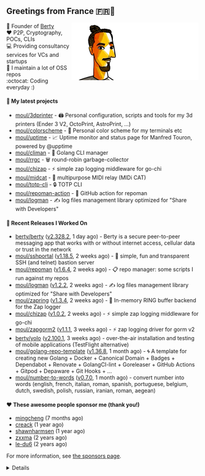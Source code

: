 ## Greetings from France 🇫🇷👋

<img align="right" src="https://raw.githubusercontent.com/moul/moul/main/contribute.gif">

:hammer: Founder of [Berty](https://github.com/berty)<br/>
:heart: P2P, Cryptography, POCs, CLIs<br/>
:computer: Providing consultancy services for VCs and startups<br/> 
:construction: I maintain a lot of OSS repos<br/>
:octocat: Coding everyday :)<br/>

#### 🌱 My latest projects


- [moul/3dprinter](https://github.com/moul/3dprinter) - 🖨 Personal configuration, scripts and tools for my 3d printers (Ender 3 V2, OctoPrint, AstroPrint, …)
- [moul/colorscheme](https://github.com/moul/colorscheme) - 🌈 Personal color scheme for my terminals etc
- [moul/uptime](https://github.com/moul/uptime) - 📈 Uptime monitor and status page for Manfred Touron, powered by @upptime
- [moul/climan](https://github.com/moul/climan) - 🦪 Golang CLI manager
- [moul/rrgc](https://github.com/moul/rrgc) - 🗑 round-robin garbage-collector
- [moul/chizap](https://github.com/moul/chizap) - ⚡️ simple zap logging middleware for go-chi 
- [moul/midcat](https://github.com/moul/midcat) - 🎹 multipurpose MIDI relay (MIDi CAT)
- [moul/totp-cli](https://github.com/moul/totp-cli) - 🔒 TOTP CLI
- [moul/repoman-action](https://github.com/moul/repoman-action) - 🐙 GitHub action for repoman
- [moul/logman](https://github.com/moul/logman) - ✍️ log files management library optimized for &#34;Share with Developers&#34;

#### 🔭 Recent Releases I Worked On

- [berty/berty](https://github.com/berty/berty) ([v2.328.2](https://github.com/berty/berty/releases/tag/v2.328.2), 1 day ago) - Berty is a secure peer-to-peer messaging app that works with or without internet access, cellular data or trust in the network
- [moul/sshportal](https://github.com/moul/sshportal) ([v1.18.5](https://github.com/moul/sshportal/releases/tag/v1.18.5), 2 weeks ago) - :tophat: simple, fun and transparent SSH (and telnet) bastion server
- [moul/repoman](https://github.com/moul/repoman) ([v1.6.4](https://github.com/moul/repoman/releases/tag/v1.6.4), 2 weeks ago) - 📋 repo manager: some scripts I run against my repos
- [moul/logman](https://github.com/moul/logman) ([v1.2.2](https://github.com/moul/logman/releases/tag/v1.2.2), 2 weeks ago) - ✍️ log files management library optimized for &#34;Share with Developers&#34;
- [moul/zapring](https://github.com/moul/zapring) ([v1.3.4](https://github.com/moul/zapring/releases/tag/v1.3.4), 2 weeks ago) - 💍 In-memory RING buffer backend for the Zap logger
- [moul/chizap](https://github.com/moul/chizap) ([v1.0.2](https://github.com/moul/chizap/releases/tag/v1.0.2), 2 weeks ago) - ⚡️ simple zap logging middleware for go-chi 
- [moul/zapgorm2](https://github.com/moul/zapgorm2) ([v1.1.1](https://github.com/moul/zapgorm2/releases/tag/v1.1.1), 3 weeks ago) - ⚡ zap logging driver for gorm v2
- [berty/yolo](https://github.com/berty/yolo) ([v2.100.1](https://github.com/berty/yolo/releases/tag/v2.100.1), 3 weeks ago) - over-the-air installation and testing of mobile applications (TestFlight alternative)
- [moul/golang-repo-template](https://github.com/moul/golang-repo-template) ([v1.36.8](https://github.com/moul/golang-repo-template/releases/tag/v1.36.8), 1 month ago) - 🌀 A template for creating new Golang &#43; Docker &#43; Canonical Domain &#43; Badges &#43; Dependabot &#43; Renovate &#43; GolangCI-lint &#43; Goreleaser &#43; GitHub Actions &#43; Gitpod &#43; Depaware &#43; Git Hooks &#43; ...
- [moul/number-to-words](https://github.com/moul/number-to-words) ([v0.7.0](https://github.com/moul/number-to-words/releases/tag/v0.7.0), 1 month ago) - convert number into words (english, french, italian, roman, spanish, portuguese, belgium, dutch, swedish, polish, russian, iranian, roman, aegean)


#### ❤️ These awesome people sponsor me (thank you!)


- [mingcheng](https://github.com/mingcheng) (7 months ago)
- [creack](https://github.com/creack) (1 year ago)
- [shawnharmsen](https://github.com/shawnharmsen) (1 year ago)
- [zxxma](https://github.com/zxxma) (2 years ago)
- [le-du6](https://github.com/le-du6) (2 years ago)

For more information, see [the sponsors page](https://github.com/sponsors/moul/).

<details>


  <h4>🚧 Things I did recently</h4>
  <ul>
  
  <li><a href="https://wip.co/@moul/todos/189179">💉  2nd pfizer #life</a> (5 months ago)</li>
  <li><a href="https://wip.co/@moul/todos/189178">📻 daily &#34;Hacker News Café&#34; on ClubHouse #life</a> (5 months ago)</li>
  <li><a href="https://wip.co/@moul/todos/184389">🐙  yesterday on GitHub #oss</a> (7 months ago)</li>
  <li><a href="https://wip.co/@moul/todos/183459">👥  weekly sync with #berty team</a> (7 months ago)</li>
  <li><a href="https://wip.co/@moul/todos/183349">🐙  yesterday on GitHub #oss</a> (7 months ago)</li>
  </ul>

  <h4>📜 Recent blog posts</h4>
  <ul>
  
  <li><a href="https://manfred.life/pp2p8-berty-news/">Paris P2P #8 - Last News from Berty</a> (2 years ago)</li>
  <li><a href="https://manfred.life/feeling-lucky/">Feeling Lucky</a> (2 years ago)</li>
  <li><a href="https://manfred.life/oss-challenges-slides/">Challenges of Open-Source (presentation)</a> (2 years ago)</li>
  <li><a href="https://manfred.life/oss-challenges/">Challenges of Open-Source</a> (2 years ago)</li>
  <li><a href="https://manfred.life/stay-flexible/">Flexibility in Project Development</a> (2 years ago)</li>
  </ul>

  <h4>📓 Gists I wrote</h4>
  <ul>
  <li><a href="https://gist.github.com/2dd66ce9133e6585040122d563afa039">github-other-repos.md</a> (1 year ago)</li>
  <li><a href="https://gist.github.com/3d9a81083861a2bb2a04b80dad79bb68">Yo! 👋👋</a> (2 years ago)</li>
  <li><a href="https://gist.github.com/0d8a8e72d07e7d461bdc9c243893fcc7">Caching-friendly Makefile Rule to use Protoc within Docker</a> (2 years ago)</li>
  <li><a href="https://gist.github.com/aa5e556280763727eab9d6dcd77e2110">poor man&#39;s ipfs pin</a> (2 years ago)</li>
  
  </ul>

  <h4>👯 Check out some of my recent followers</h4>
  <ul>
  
  <li><a href="https://github.com/zeyad-mansour">zeyad-mansour</a>
  <li><a href="https://github.com/hamed-pourshafiee">hamed-pourshafiee</a>
  <li><a href="https://github.com/xuanmir">xuanmir</a>
  <li><a href="https://github.com/nj-eka">nj-eka</a>
  <li><a href="https://github.com/araguaci">araguaci</a>
  </ul>

  <h4>💬 Feedback</h4>

  <p>
    If you use one of my projects, I'd love to hear from you!
    Don't be shy and let me know what you liked and what needs being improved.
    Got an issue? Open a ticket, I don't bite and will try my best to help!
  </p>

  <h4>📫 How to reach me</h4>
  <ul>
    <li>Twitter: <a href="https://twitter.com/moul">https://twitter.com/moul</a></li>
    <li>Blog: <a href="https://manfred.life/">https://manfred.life/</a></li>
  </ul>

  <hr />

  <summary>Details</summary>
  <img src="https://img.shields.io/badge/📦%20%20release-experimental-blue"/>
  <img src="https://img.shields.io/badge/coverage-@moul%20is%20unstable-red?logo=codecov"/>
  <img src="https://img.shields.io/badge/👤%20%20mood-👍%20👍%20👍-black"/>
  <img src="https://img.shields.io/badge/🌐%20%20country-France%20🇫🇷-pink"/>
  

  <hr />

  <img src="https://github-readme-stats.vercel.app/api?username=moul&count_private=true&show_icons=true"/>

  <img src="https://img.shields.io/date/1638670749.svg?label=build&colorB=purple" />

 <details><summary>Click!</summary> <details><summary>Click!</summary> <details><summary>Click!</summary> <details><summary>Click!</summary> <details><summary>Click!</summary> <details><summary>Click!</summary> <details><summary>Click!</summary> <details><summary>Click!</summary> <details><summary>Click!</summary> <details><summary>Click!</summary> <details><summary>Click!</summary> <details><summary>Click!</summary> <details><summary>Click!</summary> <details><summary>Click!</summary> <details><summary>Click!</summary> <details><summary>Click!</summary> <details><summary>Click!</summary> <details><summary>Click!</summary> <details><summary>Click!</summary> <details><summary>Click!</summary> <details><summary>Click!</summary> <details><summary>Click!</summary> Thank you 😎 </details> </details> </details> </details> </details> </details> </details> </details> </details> </details> </details> </details> </details> </details> </details> </details> </details> </details> </details> </details> </details> </details>
</details>

<img src="https://visitor-badge.glitch.me/badge?page_id=moul.moul" width="1" height="1"/>